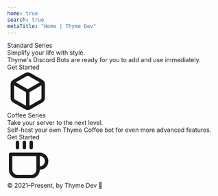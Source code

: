 ```yaml
---
home: true
search: true
metaTitle: "Home | Thyme Dev"
---
```


<div class="px-4 py-12 sm:px-6 sm:py-16 grid grid-cols-1 md:grid-cols-2 bg-gray-200">
  <div class="w-full pt-4 md:pt-8 text-center">
    <span class="ml-2 px-3 py-1 text-sm font-bold bg-green-600 text-white rounded-lg">Standard Series</span>
    <div class="text-3xl font-bold pt-4">Simplify your life with style.</div>
    <div class="text-lg pt-2 px-2 mx-auto lg:w-1/2">Thyme's Discord Bots are ready for you to add and use immediately.</div>
    <div class="py-6 px-8 lg:w-1/4 mx-auto">
      <router-link to="/invite">
        <div class="bg-green-600 text-gray-200 px-4 py-2 transition hover:bg-green-700 shadow-sm hover:shadow rounded-lg cursor-pointer font-semibold select-none">Get Started</div>
      </router-link>
    </div>
  </div>
  <div class="order-first py-8 flex justify-center align-center items-center scale-150">
    <svg xmlns="http://www.w3.org/2000/svg" width="96" height="96" viewBox="0 0 24 24" fill="none" stroke="currentColor" stroke-width="2" stroke-linecap="round" stroke-linejoin="round" class="feather feather-box"><path d="M21 16V8a2 2 0 0 0-1-1.73l-7-4a2 2 0 0 0-2 0l-7 4A2 2 0 0 0 3 8v8a2 2 0 0 0 1 1.73l7 4a2 2 0 0 0 2 0l7-4A2 2 0 0 0 21 16z"></path><polyline points="3.27 6.96 12 12.01 20.73 6.96"></polyline><line x1="12" y1="22.08" x2="12" y2="12"></line></svg>
  </div>
</div>

<div class="px-4 py-12 sm:px-6 sm:py-16 grid grid-cols-1 md:grid-cols-2 bg-gray-700 text-white">
  <div class="w-full pt-4 md:pt-8 text-center">
    <span class="ml-2 px-3 py-1 text-sm font-bold bg-blue-600 text-white rounded-lg">Coffee Series</span>
    <div class="text-3xl font-bold pt-4">Take your server to the next level.</div>
    <div class="text-lg pt-2 px-2 mx-auto lg:w-1/2">Self-host your own Thyme Coffee bot for even more advanced features.</div>
    <div class="py-6 px-8 lg:w-1/4 mx-auto">
      <router-link to="/coffee">
        <div class="bg-blue-600 text-gray-200 px-4 py-2 transition hover:bg-blue-500 shadow-sm hover:shadow rounded-lg cursor-pointer font-semibold select-none">Get Started</div>
      </router-link>
    </div>
  </div>
  <div class="order-first md:order-last py-8 flex justify-center align-center items-center scale-150">
    <svg xmlns="http://www.w3.org/2000/svg" width="96" height="96" viewBox="0 0 24 24" fill="none" stroke="currentColor" stroke-width="2" stroke-linecap="round" stroke-linejoin="round" class="feather feather-coffee"><path d="M18 8h1a4 4 0 0 1 0 8h-1"></path><path d="M2 8h16v9a4 4 0 0 1-4 4H6a4 4 0 0 1-4-4V8z"></path><line x1="6" y1="1" x2="6" y2="4"></line><line x1="10" y1="1" x2="10" y2="4"></line><line x1="14" y1="1" x2="14" y2="4"></line></svg>
  </div>
</div>

<div class="px-4 py-12 md:py-8 bg-gray-800 text-gray-400 text-center">
  <div class="py-2">&copy; 2021–Present, by Thyme Dev 💝</div>
  <FooterBar propAll="text-center" propBg="bg-gray-800" propText="text-gray-600" />
</div>
